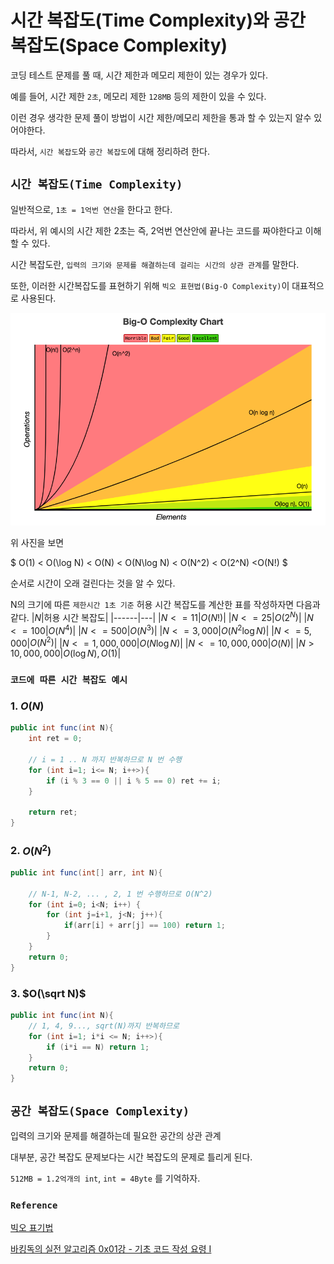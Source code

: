 # 시간 복잡도(Time Complexity)와 공간 복잡도(Space Complexity)

코딩 테스트 문제를 풀 때, 시간 제한과 메모리 제한이 있는 경우가 있다.

예를 들어, 시간 제한 `2초`, 메모리 제한 `128MB` 등의 제한이 있을 수 있다.

이런 경우 생각한 문제 풀이 방법이 시간 제한/메모리 제한을 통과 할 수 있는지 알수 있어야한다.

따라서, `시간 복잡도`와 `공간 복잡도`에 대해 정리하려 한다.

## `시간 복잡도(Time Complexity)`
일반적으로, `1초 = 1억번 연산`을 한다고 한다.

따라서, 위 예시의 시간 제한 2초는 즉, 2억번 연산안에 끝나는 코드를 짜야한다고 이해할 수 있다.

시간 복잡도란, `입력의 크기와 문제를 해결하는데 걸리는 시간의 상관 관계`를 말한다.

또한, 이러한 시간복잡도를 표현하기 위해 `빅오 표현법(Big-O Complexity)`이 대표적으로 사용된다.

![Big-O](../images/Big-O.png)

위 사진을 보면 

$
O(1) < O(\log N) < O(N) < O(N\log N) < O(N^2) < O(2^N) <O(N!)
$ 

순서로 시간이 오래 걸린다는 것을 알 수 있다.

N의 크기에 따른 `제한시간 1초 기준` 허용 시간 복잡도를 계산한 표를 작성하자면 다음과 같다.
|$N$|허용 시간 복잡도|
|------|---|
|$N <= 11$|$O(N!)$|
|$N <= 25$|$O(2^N)$|
|$N <= 100$|$O(N^4)$|
|$N <= 500$|$O(N^3)$|
|$N <= 3,000$|$O(N^2\log N)$|
|$N <= 5,000$|$O(N^2)$|
|$N <= 1,000,000$|$O(N\log N)$|
|$N <= 10,000,000$|$O(N)$|
|$N > 10,000,000$|$O(\log N), O(1)$|

### `코드에 따른 시간 복잡도 예시`
### 1. $O(N)$
```java
public int func(int N){
    int ret = 0;

    // i = 1 .. N 까지 반복하므로 N 번 수행
    for (int i=1; i<= N; i++>){
        if (i % 3 == 0 || i % 5 == 0) ret += i;
    }

    return ret;
}
```

### 2. $O(N^2)$
``` java
public int func(int[] arr, int N){

    // N-1, N-2, ... , 2, 1 번 수행하므로 O(N^2)
    for (int i=0; i<N; i++) {
        for (int j=i+1, j<N; j++){
            if(arr[i] + arr[j] == 100) return 1;
        }
    }
    return 0;
}
```

### 3. $O(\sqrt N)$
```java
public int func(int N){
    // 1, 4, 9..., sqrt(N)까지 반복하므로
    for (int i=1; i*i <= N; i++>){
        if (i*i == N) return 1;
    }
    return 0;
}
```


## `공간 복잡도(Space Complexity)`
입력의 크기와 문제를 해결하는데 필요한 공간의 상관 관계

대부분, 공간 복잡도 문제보다는 시간 복잡도의 문제로 틀리게 된다.

`512MB = 1.2억개의 int`, `int = 4Byte` 를 기억하자.

### `Reference`
[빅오 표기법](https://www.bigocheatsheet.com)

[바킹독의 실전 알고리즘 0x01강 - 기초 코드 작성 요령 I](https://blog.encrypted.gg/724)
